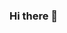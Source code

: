 ### Hi there 👋
<!--

- 🔭 I’m currently working on Machine Learning and Deep Learning solutions
- 🌱 I’m currently learning NLP, ML architecture (Kafka, Cassandra) deployment on AWS
- 👯 I’m looking to collaborate on interesting ML solutions
- 💬 Ask me about CNN / ML solutions / ML architecture / Web
- 📫 How to reach me: [LinkedIn](https://www.linkedin.com/in/vinit-todai/)


Hello there!
This is Vinit, a creative software engineer with over 2 years of experience in the corporate world.

I worked as a Software Engineering Intern at Samsung Research America, where I had this incredible opportunity to collaborate with research scientists, engineers, and designers to incorporate cutting-edge technology into novel prototypes for developing new software products that bring new business opportunities for Samsung. I have explored a variety of domains, including full-stack development, 3D Multiplayer Collaboration, Virtual Reality, and Metaverse, to name a few!.

I am currently pursuing a Master's degree in Computer Science (AI) at Northwestern University, which is ranked among the top ten universities in the United States. 

Prior to this, I worked as a Software Developer at Barclays - the bank that invented the first ATM machine...! At Barclays, I was involved in the end-to-end development of the software applications, which had more than a million users across the world. So, I know what technical abilities it takes to develop software from scratch with such a massive user base.

I also strengthened my leadership skills on the side, by leading the team for the development of in-house tools for the upliftment of Barclays colleagues, which was in line with the Barclays values of stewardship, which is leaving things better than we found them. I always try to adopt this value of leaving things in a better condition than I found them and making an impact.

I am a huge music lover (guitar and piano, to be exact!). In that vein, I invented AirMusic, a real-time AI-based music composition system that generates music based on your moves! Simply dance in front of your webcam and let the party begin:)

I'm looking forward to working for an innovative firm where I can leverage my expertise, as well as my vast experience as a software developer at Samsung Research and Barclays. I want to work on challenging problems, create incredible products, and put a dent in the universe!

Technical Skills:
- Programming Languages: Java, Python, Javascript, TypeScript, MySQL
- Web Technologies: HTML, CSS, Angular, ReactJs, Node.js, Microservices, Spring, Hibernate, RESTful API, WebSocket, JSON
- Frameworks/Tools: Git, Eclipse, IntelliJ, Jenkins, OpenShift, SonarQube, Jira, Agile Central, Unity, WebGL, OpenXR
- Miscellaneous: Full Stack Development, Object Oriented Programming, Data Structures, Algorithms, Agile Software Development	

I can most easily be reached via:

 - vinit.7todai@gmail.com  
 - [Linkedin](https://www.linkedin.com/in/vinit-todai)
 - [Personal Website](https://vinit-2997.github.io/)

By the way, you can also download my resume [here](https://vinit-2997.github.io/static/media/Vinit_Todai_Resume_Northwestern.b5ae0fae.pdf)🤓

### Technologies I'm familiar with 🔬

**Languages:**  
![Python](https://img.shields.io/badge/Python-3776AB?style=for-the-badge&logo=python&logoColor=white) ![Java](https://img.shields.io/badge/Java-ED8B00?style=for-the-badge&logo=java&logoColor=white) ![Javascript](https://img.shields.io/badge/JavaScript-F7DF1E?style=for-the-badge&logo=javascript&logoColor=black) ![Node.JS](https://img.shields.io/badge/Node.js-43853D?style=for-the-badge&logo=node.js&logoColor=white)

**Tools:**  
![Scikit-Learn](https://img.shields.io/badge/Scikit--Learn-F7931E?style=for-the-badge&logo=scikit-learn&logoColor=white)  ![Tensorflow](https://img.shields.io/badge/Tensorflow-FF6F00?style=for-the-badge&logo=tensorflow&logoColor=white) ![PyTorch](https://img.shields.io/badge/PyTorch-EE4C2C?style=for-the-badge&logo=pytorch&logoColor=white) ![Keras](https://img.shields.io/badge/Keras-D00000?style=for-the-badge&logo=keras&logoColor=white) ![ONNX](https://img.shields.io/badge/Onnx-005CED?style=for-the-badge&logo=onnx&logoColor=white) ![OpenCV](https://img.shields.io/badge/OpenCV-5C3EE8?style=for-the-badge&logo=opencv&logoColor=white)  ![Pandas](https://img.shields.io/badge/Pandas-150458?style=for-the-badge&logo=pandas&logoColor=white)

**Techniques:**  
![Supervised Learning](https://img.shields.io/badge/Supervised%20Learning-7400B8?style=for-the-badge&logoColor=white) ![Unsupervised Learning](https://img.shields.io/badge/Unsupervised%20Learning-6930C3?style=for-the-badge&logoColor=white) ![Reinforcement Learning](https://img.shields.io/badge/Reinforcement%20Learning-5E60CE?style=for-the-badge&logoColor=white) ![Clustering](https://img.shields.io/badge/Clustering-5390D9?style=for-the-badge&logoColor=white)  
![Computer Vision](https://img.shields.io/badge/Computer%20vision-4EA8DE?style=for-the-badge&logoColor=white) ![Natural Language Processing](https://img.shields.io/badge/Natural%20language%20processing-48BFE3?style=for-the-badge&logoColor=white) ![Optical Character Recognition](https://img.shields.io/badge/Optical%20Character%20Recognition-56CFE1?style=for-the-badge&logoColor=white) ![Data Mining](https://img.shields.io/badge/Data%20mining-64DFDF?style=for-the-badge&logoColor=white)
© 2021 GitHub, Inc.
-->
<!--
**vinit-2997/vinit-2997** is a ✨ _special_ ✨ repository because its `README.md` (this file) appears on your GitHub profile.

Here are some ideas to get you started:

- 🔭 I’m currently working on ...
- 🌱 I’m currently learning ...
- 👯 I’m looking to collaborate on ...
- 🤔 I’m looking for help with ...
- 💬 Ask me about ...
- 📫 How to reach me: ...
- 😄 Pronouns: ...
- ⚡ Fun fact: ...
-->



